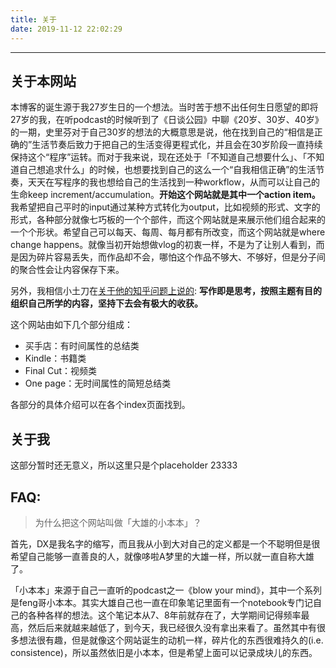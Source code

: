 ```yaml
---
title: 关于
date: 2019-11-12 22:02:29
---
```



----

## 关于本网站

本博客的诞生源于我27岁生日的一个想法。当时苦于想不出任何生日愿望的即将27岁的我，在听podcast的时候听到了《日谈公园》中聊《20岁、30岁、40岁》的一期，史里芬对于自己30岁的想法的大概意思是说，他在找到自己的“相信是正确的”生活节奏后致力于把自己的生活变得更程式化，并且会在30岁阶段一直持续保持这个“程序”运转。而对于我来说，现在还处于「不知道自己想要什么」、「不知道自己想追求什么」的时候，也想要找到自己的这么一个“自我相信正确”的生活节奏，天天在写程序的我也想给自己的生活找到一种workflow，从而可以让自己的生命keep increment/accumulation。**开始这个网站就是其中一个action item。** 我希望把自己平时的input通过某种方式转化为output，比如视频的形式、文字的形式，各种部分就像七巧板的一个个部件，而这个网站就是来展示他们组合起来的一个个形状。希望自己可以每天、每周、每月都有所改变，而这个网站就是where change happens。就像当初开始想做vlog的初衷一样，不是为了让别人看到，而是因为碎片容易丢失，而作品却不会，哪怕这个作品不够大、不够好，但是分子间的聚合性会让内容保存下来。

另外，我相信小土刀在[关于他的知乎问题上说的](https://www.zhihu.com/question/47788269): **写作即是思考，按照主题有目的组织自己所学的内容，坚持下去会有极大的收获。**

这个网站由如下几个部分组成：
* 买手店：有时间属性的总结类
* Kindle：书籍类
* Final Cut：视频类
* One page：无时间属性的简短总结类

各部分的具体介绍可以在各个index页面找到。

## 关于我

这部分暂时还无意义，所以这里只是个placeholder 23333


## FAQ:

> 为什么把这个网站叫做「大雄的小本本」？

首先，DX是我名字的缩写，而且我从小到大对自己的定义都是一个不聪明但是很希望自己能够一直善良的人，就像哆啦A梦里的大雄一样，所以就一直自称大雄了。

「小本本」来源于自己一直听的podcast之一《blow your mind》，其中一个系列是feng哥小本本。其实大雄自己也一直在印象笔记里面有一个notebook专门记自己的各种各样的想法。这个笔记本从7、8年前就存在了，大学期间记得频率最高，然后后来就越来越低了，到今天，我已经很久没有拿出来看了。虽然其中有很多想法很有趣，但是就像这个网站诞生的动机一样，碎片化的东西很难持久的(i.e. consistence)，所以虽然依旧是小本本，但是希望上面可以记录成块儿的东西。

